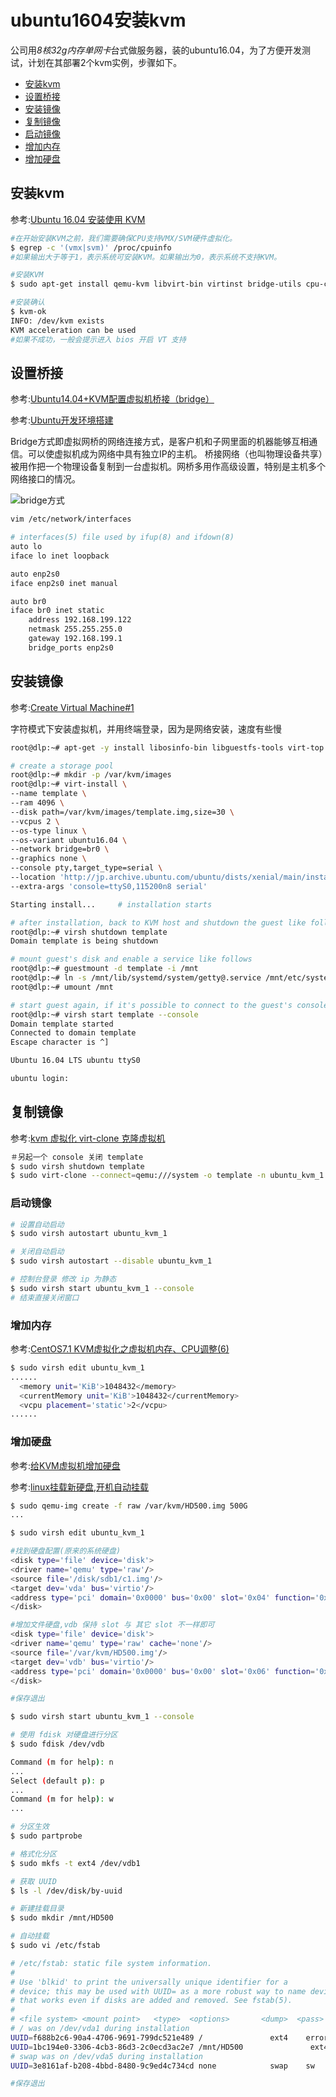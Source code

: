 # ubuntu1604安装kvm

公司用*8核32g内存单网卡*台式做服务器，装的ubuntu16.04，为了方便开发测试，计划在其部署2个kvm实例，步骤如下。

- [安装kvm](#install_kvm)
- [设置桥接](#bridge_set)
- [安装镜像](#install_img)
- [复制镜像](#clone_img)
- [启动镜像](#start_img)
- [增加内存](#alert_memory)
- [增加硬盘](#alert_disk)

## 安装kvm<a name="install_kvm"></a>

参考:[Ubuntu 16.04 安装使用 KVM](http://blog.topspeedsnail.com/archives/8573)

~~~bash
#在开始安装KVM之前，我们需要确保CPU支持VMX/SVM硬件虚拟化。
$ egrep -c '(vmx|svm)' /proc/cpuinfo
#如果输出大于等于1，表示系统可安装KVM。如果输出为0，表示系统不支持KVM。

#安装KVM
$ sudo apt-get install qemu-kvm libvirt-bin virtinst bridge-utils cpu-checker

#安装确认
$ kvm-ok
INFO: /dev/kvm exists
KVM acceleration can be used
#如果不成功，一般会提示进入 bios 开启 VT 支持
~~~


## 设置桥接<a name="bridge_set"></a>

参考:[Ubuntu14.04+KVM配置虚拟机桥接（bridge）](https://blog.csdn.net/fieldoffier/article/details/48497833)

参考:[Ubuntu开发环境搭建](https://www.leolan.top/index.php/posts/193.html)

Bridge方式即虚拟网桥的网络连接方式，是客户机和子网里面的机器能够互相通信。可以使虚拟机成为网络中具有独立IP的主机。
桥接网络（也叫物理设备共享）被用作把一个物理设备复制到一台虚拟机。网桥多用作高级设置，特别是主机多个网络接口的情况。

![bridge方式](resource/ubuntu1604/bridge.png)
~~~bash
vim /etc/network/interfaces

# interfaces(5) file used by ifup(8) and ifdown(8)
auto lo
iface lo inet loopback

auto enp2s0
iface enp2s0 inet manual

auto br0
iface br0 inet static
    address 192.168.199.122
    netmask 255.255.255.0
    gateway 192.168.199.1
    bridge_ports enp2s0
~~~

## 安装镜像<a name="install_img"></a>

参考:[Create Virtual Machine#1](https://www.server-world.info/en/note?os=Ubuntu_16.04&p=kvm&f=2)

字符模式下安装虚拟机，并用终端登录，因为是网络安装，速度有些慢
~~~bash
root@dlp:~# apt-get -y install libosinfo-bin libguestfs-tools virt-top

# create a storage pool
root@dlp:~# mkdir -p /var/kvm/images 
root@dlp:~# virt-install \
--name template \
--ram 4096 \
--disk path=/var/kvm/images/template.img,size=30 \
--vcpus 2 \
--os-type linux \
--os-variant ubuntu16.04 \
--network bridge=br0 \
--graphics none \
--console pty,target_type=serial \
--location 'http://jp.archive.ubuntu.com/ubuntu/dists/xenial/main/installer-amd64/' \
--extra-args 'console=ttyS0,115200n8 serial'

Starting install...     # installation starts

# after installation, back to KVM host and shutdown the guest like follows
root@dlp:~# virsh shutdown template 
Domain template is being shutdown

# mount guest's disk and enable a service like follows
root@dlp:~# guestmount -d template -i /mnt 
root@dlp:~# ln -s /mnt/lib/systemd/system/getty@.service /mnt/etc/systemd/system/getty.target.wants/getty@ttyS0.service 
root@dlp:~# umount /mnt

# start guest again, if it's possible to connect to the guest's console, it's OK all
root@dlp:~# virsh start template --console 
Domain template started
Connected to domain template
Escape character is ^]

Ubuntu 16.04 LTS ubuntu ttyS0

ubuntu login:
~~~

## 复制镜像<a name="clone_img"></a>

参考:[kvm 虚拟化 virt-clone 克隆虚拟机](https://blog.csdn.net/wanglei_storage/article/details/51106096)

~~~bash
＃另起一个 console 关闭 template
$ sudo virsh shutdown template
$ sudo virt-clone --connect=qemu:///system -o template -n ubuntu_kvm_1 -f /var/kvm/images/ubuntu_kvm_1

~~~

### 启动镜像<a name="start_img"></a>

~~~bash
# 设置自动启动
$ sudo virsh autostart ubuntu_kvm_1

# 关闭自动启动
$ sudo virsh autostart --disable ubuntu_kvm_1

# 控制台登录 修改 ip 为静态
$ sudo virsh start ubuntu_kvm_1 --console
# 结束直接关闭窗口
~~~

### 增加内存<a name="alert_memory"></a>

参考:[CentOS7.1 KVM虚拟化之虚拟机内存、CPU调整(6)](https://blog.csdn.net/hnhuangyiyang/article/details/50902223)

~~~bash
$ sudo virsh edit ubuntu_kvm_1
......  
  <memory unit='KiB'>1048432</memory>  
  <currentMemory unit='KiB'>1048432</currentMemory>  
  <vcpu placement='static'>2</vcpu>  
......  
~~~

### 增加硬盘<a name="alert_disk"></a>

参考:[给KVM虚拟机增加硬盘](http://blog.fens.me/vps-kvm-disk/)

参考:[linux挂载新硬盘,开机自动挂载](https://my.oschina.net/wukongcelebrity/blog/377363)

~~~bash
$ sudo qemu-img create -f raw /var/kvm/HD500.img 500G
...

$ sudo virsh edit ubuntu_kvm_1

#找到硬盘配置(原来的系统硬盘)
<disk type='file' device='disk'>
<driver name='qemu' type='raw'/>
<source file='/disk/sdb1/c1.img'/>
<target dev='vda' bus='virtio'/>
<address type='pci' domain='0x0000' bus='0x00' slot='0x04' function='0x0'/>
</disk>

#增加文件硬盘,vdb 保持 slot 与 其它 slot 不一样即可
<disk type='file' device='disk'>
<driver name='qemu' type='raw' cache='none'/>
<source file='/var/kvm/HD500.img'/>
<target dev='vdb' bus='virtio'/>
<address type='pci' domain='0x0000' bus='0x00' slot='0x06' function='0x0'/>
</disk>

#保存退出

$ sudo virsh start ubuntu_kvm_1 --console

# 使用 fdisk 对硬盘进行分区
$ sudo fdisk /dev/vdb

Command (m for help): n
...
Select (default p): p
...
Command (m for help): w
...

# 分区生效
$ sudo partprobe

# 格式化分区
$ sudo mkfs -t ext4 /dev/vdb1

# 获取 UUID
$ ls -l /dev/disk/by-uuid

# 新建挂载目录
$ sudo mkdir /mnt/HD500

# 自动挂载
$ sudo vi /etc/fstab

# /etc/fstab: static file system information.
#
# Use 'blkid' to print the universally unique identifier for a
# device; this may be used with UUID= as a more robust way to name devices
# that works even if disks are added and removed. See fstab(5).
#
# <file system> <mount point>   <type>  <options>       <dump>  <pass>
# / was on /dev/vda1 during installation
UUID=f688b2c6-90a4-4706-9691-799dc521e489 /               ext4    errors=remount-ro 0       1
UUID=1bc194e0-3306-4cb3-86d3-2c0ecd3ac2e7 /mnt/HD500               ext4    errors=remount-ro 0       0
# swap was on /dev/vda5 during installation
UUID=3e8161af-b208-4bbd-8480-9c9ed4c734cd none            swap    sw              0       0

#保存退出
~~~

